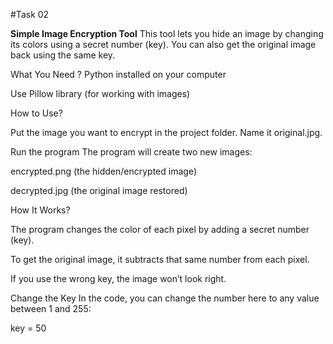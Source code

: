 #Task 02

**Simple Image Encryption Tool**
This tool lets you hide an image by changing its colors using a secret number (key). You can also get the original image back using the same key.

What You Need ?
Python installed on your computer

Use Pillow library (for working with images)

How to Use?

Put the image you want to encrypt in the project folder. Name it original.jpg.

Run the program 
The program will create two new images:

encrypted.png (the hidden/encrypted image)

decrypted.jpg (the original image restored)

How It Works?

The program changes the color of each pixel by adding a secret number (key).

To get the original image, it subtracts that same number from each pixel.

If you use the wrong key, the image won’t look right.

Change the Key
In the code, you can change the number here to any value between 1 and 255:


key = 50

